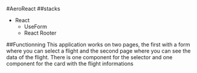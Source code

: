 #AeroReact
##stacks

- React
  - UseForm
  - React Rooter

##Functionning
This application works on two pages, the first with a form where you can select a flight and the second page where you can see the data of the flight.
There is one component for the selector and one component for the card with the flight informations

